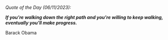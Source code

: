 *Quote of the Day (06/11/2023):*

_**If you're walking down the right path and you're willing to keep walking, eventually you'll make progress.**_

Barack Obama